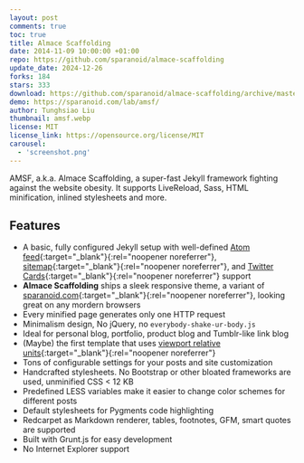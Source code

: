 ```yaml
---
layout: post
comments: true
toc: true
title: Almace Scaffolding
date: 2014-11-09 10:00:00 +01:00
repo: https://github.com/sparanoid/almace-scaffolding
update_date: 2024-12-26
forks: 184
stars: 333
download: https://github.com/sparanoid/almace-scaffolding/archive/master.zip
demo: https://sparanoid.com/lab/amsf/
author: Tunghsiao Liu
thumbnail: amsf.webp
license: MIT
license_link: https://opensource.org/license/MIT
carousel:
  - 'screenshot.png'
---
```


AMSF, a.k.a. Almace Scaffolding, a super-fast Jekyll framework fighting against the website obesity. It supports LiveReload, Sass, HTML minification, inlined stylesheets and more.

## Features

* A basic, fully configured Jekyll setup with well-defined [Atom feed](https://github.com/sparanoid/almace-scaffolding/blob/master/_app/feed-atom.xml){:target="_blank"}{:rel="noopener noreferrer"}, [sitemap](https://github.com/sparanoid/almace-scaffolding/blob/master/_app/sitemap.xml){:target="_blank"}{:rel="noopener noreferrer"}, and [Twitter Cards](https://dev.twitter.com/docs/cards){:target="_blank"}{:rel="noopener noreferrer"} support
* **Almace Scaffolding** ships a sleek responsive theme, a variant of [sparanoid.com](https://sparanoid.com/){:target="_blank"}{:rel="noopener noreferrer"}, looking great on any mordern browsers
* Every minified page generates only one HTTP request
* Minimalism design, No jQuery, no `everybody-shake-ur-body.js`
* Ideal for personal blog, portfolio, product blog and Tumblr-like link blog
* (Maybe) the first template that uses [viewport relative units](https://www.w3.org/TR/css3-values/#viewport-relative-lengths){:target="_blank"}{:rel="noopener noreferrer"}
* Tons of configurable settings for your posts and site customization
* Handcrafted stylesheets. No Bootstrap or other bloated frameworks are used, unminified CSS < 12 KB
* Predefined LESS variables make it easier to change color schemes for different posts
* Default stylesheets for Pygments code highlighting
* Redcarpet as Markdown renderer, tables, footnotes, GFM, smart quotes are supported
* Built with Grunt.js for easy development
* No Internet Explorer support
